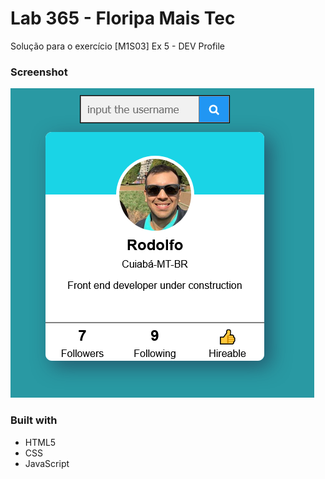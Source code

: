 # Lab 365 - Floripa Mais Tec

Solução para o exercício [M1S03] Ex 5 - DEV Profile

### Screenshot

![](./screenshot.png)

### Built with

- HTML5
- CSS
- JavaScript
